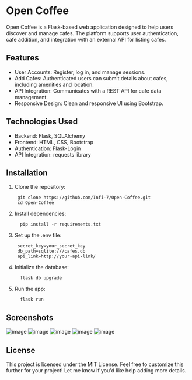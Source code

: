 # Open Coffee
  Open Coffee is a Flask-based web application designed to help users discover and manage cafes. The platform     supports user authentication, cafe addition, and integration with an external API for listing cafes.

## Features
  - User Accounts: Register, log in, and manage sessions.
  - Add Cafes: Authenticated users can submit details about cafes, including amenities and location.
  - API Integration: Communicates with a REST API for cafe data management.
  - Responsive Design: Clean and responsive UI using Bootstrap.

## Technologies Used
  - Backend: Flask, SQLAlchemy
  - Frontend: HTML, CSS, Bootstrap
  - Authentication: Flask-Login
  - API Integration: requests library

## Installation
  1. Clone the repository:
     ```
      git clone https://github.com/Infi-7/Open-Coffee.git
      cd Open-Coffee
     ```
  
  2. Install dependencies:
     ```
       pip install -r requirements.txt
     ```

  3. Set up the .env file:
     ```
      secret_key=your_secret_key
      db_path=sqlite:///cafes.db
      api_link=http://your-api-link/
     ```
  
  4. Initialize the database:
     ```
       flask db upgrade
     ```

  5. Run the app:
     ```
       flask run
     ```

## Screenshots
  ![image](https://github.com/user-attachments/assets/4fdab4ae-9793-4379-9940-2f46c8c5ac7b)
  ![image](https://github.com/user-attachments/assets/a9052833-fefe-4df6-82f1-6552a315565c)
  ![image](https://github.com/user-attachments/assets/a0a89de4-ac25-4957-8b22-4841221a486f)
  ![image](https://github.com/user-attachments/assets/7db2a1f8-c6e1-40d7-896f-07d1cff0eb07)
  ![image](https://github.com/user-attachments/assets/0efea196-73e3-4abc-b61e-609a51c4d2ae)

## License
  This project is licensed under the MIT License.
  Feel free to customize this further for your project! Let me know if you'd like help adding more details.
